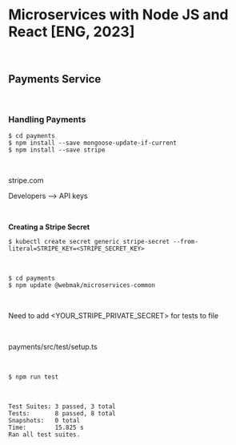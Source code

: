 # Microservices with Node JS and React [ENG, 2023]

<br/>

## Payments Service

<br/>

### Handling Payments

    $ cd payments
    $ npm install --save mongoose-update-if-current
    $ npm install --save stripe

<br/>

stripe.com

Developers --> API keys

<br/>

**Creating a Stripe Secret**

```
$ kubectl create secret generic stripe-secret --from-literal=STRIPE_KEY=<STRIPE_SECRET_KEY>
```

<br/>

    $ cd payments
    $ npm update @webmak/microservices-common

<br/>

Need to add <YOUR_STRIPE_PRIVATE_SECRET> for tests to file

<br/>

payments/src/test/setup.ts

<br/>

    $ npm run test

<br/>

```
Test Suites: 3 passed, 3 total
Tests:       8 passed, 8 total
Snapshots:   0 total
Time:        15.825 s
Ran all test suites.
```

<br/>